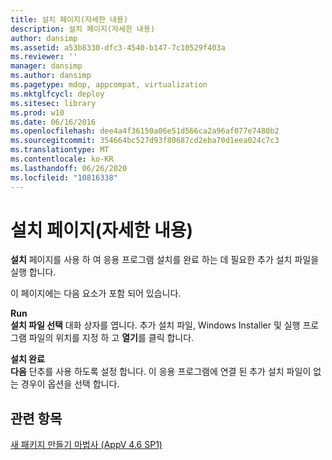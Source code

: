 ```yaml
---
title: 설치 페이지(자세한 내용)
description: 설치 페이지(자세한 내용)
author: dansimp
ms.assetid: a53b8330-dfc3-4540-b147-7c10529f403a
ms.reviewer: ''
manager: dansimp
ms.author: dansimp
ms.pagetype: mdop, appcompat, virtualization
ms.mktglfcycl: deploy
ms.sitesec: library
ms.prod: w10
ms.date: 06/16/2016
ms.openlocfilehash: dee4a4f36150a06e51d566ca2a96af077e7480b2
ms.sourcegitcommit: 354664bc527d93f80687cd2eba70d1eea024c7c3
ms.translationtype: MT
ms.contentlocale: ko-KR
ms.lasthandoff: 06/26/2020
ms.locfileid: "10816338"
---
```

# 설치 페이지(자세한 내용)


**설치** 페이지를 사용 하 여 응용 프로그램 설치를 완료 하는 데 필요한 추가 설치 파일을 실행 합니다.

이 페이지에는 다음 요소가 포함 되어 있습니다.

<a href="" id="run"></a>**Run**  
**설치 파일 선택** 대화 상자를 엽니다. 추가 설치 파일, Windows Installer 및 실행 프로그램 파일의 위치를 지정 하 고 **열기**를 클릭 합니다.

<a href="" id="i-am-finished-installing"></a>**설치 완료**  
**다음** 단추를 사용 하도록 설정 합니다. 이 응용 프로그램에 연결 된 추가 설치 파일이 없는 경우이 옵션을 선택 합니다.

## 관련 항목


[새 패키지 만들기 마법사 (AppV 4.6 SP1)](create-new-package-wizard---appv-46-sp1-.md)

 

 





